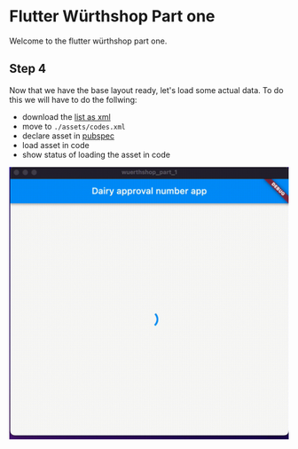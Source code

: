# Flutter Würthshop Part one

Welcome to the flutter würthshop part one.

## Step 4

Now that we have the base layout ready, let's load some actual data.
To do this we will have to do the follwing:

- download the [list as xml](https://apps2.bvl.bund.de/bltu/app/process/bvl-btl_p_veroeffentlichung?execution=e1s6&osForm=osForm&javax.faces.ViewState=e1s6&osForm%3Abvl_002dbtl_002ep__veroeffentlichung_002eunterliste__part_002edGrid%3A50%3Abvl_002dbtl_002ep__veroeffentlichung_002eunterliste__part_002edGrid_002eexport0=clicked)
- move to `./assets/codes.xml`
- declare asset in [pubspec](./pubspec.yaml)
- load asset in code
- show status of loading the asset in code

![](./Result.gif)